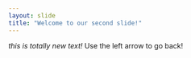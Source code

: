 ```yaml
---
layout: slide
title: "Welcome to our second slide!"
---
```

_this is totally new text!_
Use the left arrow to go back!
